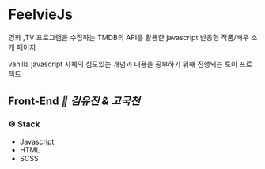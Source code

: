 # FeelvieJs
영화 ,TV 프로그램을 수집하는 TMDB의 API를 활용한 javascript 반응형 작품/배우 소개 페이지

vanilla javascript 자체의 심도있는 개념과 내용을 공부하기 위해 진행되는 토이 프로젝트


## Front-End *👩 김유진 & 고국천*

### ⚙️ Stack
- Javascript
- HTML
- SCSS
